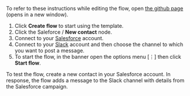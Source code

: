 To refer to these instructions while editing the flow, open [the github page](https://github.com/ot4i/app-connect-templates/blob/master/resources/markdown/Send%20a%20message%20on%20Slack%20when%20a%20new%20Salesforce%20contact%20is%20created_instructions.md) (opens in a new window).

1. Click **Create flow** to start using the template. 
2. Click the Saleforce / **New contact** node.
3. Connect to your [Salesforce](http://ibm.biz/ach2salesforce) account.
4. Connect to your [Slack](https://ibm.biz/acslack) account and then choose the channel to which you want to post a message.
5. To start the flow, in the banner open the options menu [⋮] then click **Start flow**.

To test the flow, create a new contact in your Salesforce account.  In response, the flow adds a message to the Slack channel with details from the Salesforce campaign.
